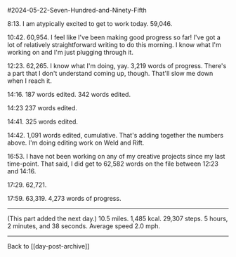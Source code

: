 #2024-05-22-Seven-Hundred-and-Ninety-Fifth

8:13.  I am atypically excited to get to work today.  59,046.

10:42.  60,954.  I feel like I've been making good progress so far!  I've got a lot of relatively straightforward writing to do this morning.  I know what I'm working on and I'm just plugging through it.

12:23.  62,265.  I know what I'm doing, yay.  3,219 words of progress.  There's a part that I don't understand coming up, though.  That'll slow me down when I reach it.

14:16.  187 words edited.  342 words edited.

14:23  237 words edited.

14:41.  325 words edited.

14:42.  1,091 words edited, cumulative.  That's adding together the numbers above.  I'm doing editing work on Weld and Rift.

16:53.  I have not been working on any of my creative projects since my last time-point.  That said, I did get to 62,582 words on the file between 12:23 and 14:16.

17:29.  62,721.

17:59.  63,319.  4,273 words of progress.

---
(This part added the next day.)  10.5 miles.  1,485 kcal.  29,307 steps.  5 hours, 2 minutes, and 38 seconds.  Average speed 2.0 mph.

---
Back to [[day-post-archive]]